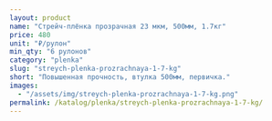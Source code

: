 ```yaml
---
layout: product
name: "Стрейч-плёнка прозрачная 23 мкм, 500мм, 1.7кг"
price: 480
unit: "₽/рулон"
min_qty: "6 рулонов"
category: "plenka"
slug: "streych-plenka-prozrachnaya-1-7-kg"
short: "Повышенная прочность, втулка 500мм, первичка."
images:
  - "/assets/img/streych-plenka-prozrachnaya-1-7-kg.png"
permalink: /katalog/plenka/streych-plenka-prozrachnaya-1-7-kg/
---
```

